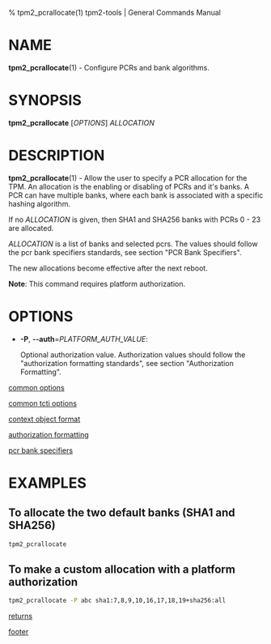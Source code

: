 % tpm2_pcrallocate(1) tpm2-tools | General Commands Manual

# NAME

**tpm2_pcrallocate**(1) - Configure PCRs and bank algorithms.

# SYNOPSIS

**tpm2_pcrallocate** [*OPTIONS*] _ALLOCATION_

# DESCRIPTION

**tpm2_pcrallocate**(1) - Allow the user to specify a PCR allocation for the TPM.
An allocation is the enabling or disabling of PCRs and it's banks. A PCR can have
multiple banks, where each bank is associated with a specific hashing algorithm.

If no _ALLOCATION_ is given, then SHA1 and SHA256 banks with PCRs 0 - 23 are
allocated.

_ALLOCATION_ is a list of banks and selected pcrs. The values should
follow the pcr bank specifiers standards, see section "PCR Bank Specifiers".

The new allocations become effective after the next reboot.

**Note**: This command requires platform authorization.

# OPTIONS

  * **-P**, **\--auth**=_PLATFORM\_AUTH\_VALUE_:

    Optional authorization value. Authorization values should follow the
    "authorization formatting standards", see section "Authorization Formatting".

[common options](common/options.md)

[common tcti options](common/tcti.md)

[context object format](common/ctxobj.md)

[authorization formatting](common/authorizations.md)

[pcr bank specifiers](common/pcr.md)

# EXAMPLES

## To allocate the two default banks (SHA1 and SHA256)
```bash
tpm2_pcrallocate
```

## To make a custom allocation with a platform authorization
```bash
tpm2_pcrallocate -P abc sha1:7,8,9,10,16,17,18,19+sha256:all
```

[returns](common/returns.md)

[footer](common/footer.md)
